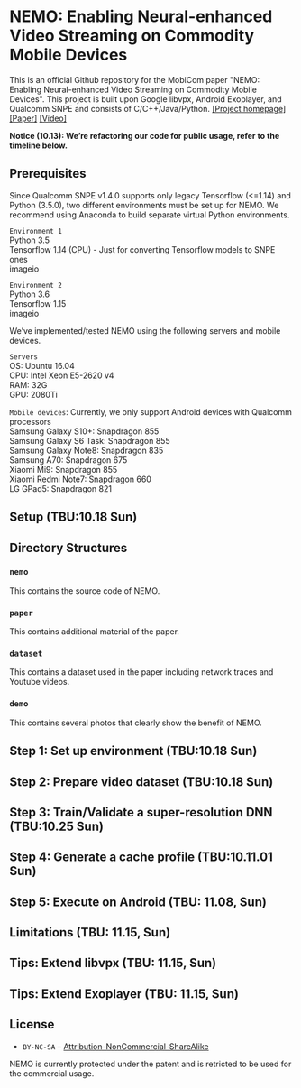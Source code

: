 # NEMO: Enabling Neural-enhanced Video Streaming on Commodity Mobile Devices

This is an official Github repository for the MobiCom paper "NEMO: Enabling Neural-enhanced Video Streaming on Commodity Mobile Devices". This project is built upon Google libvpx, Android Exoplayer, and Qualcomm SNPE and consists of C/C++/Java/Python.
[[Project homepage]](http://ina.kaist.ac.kr/~nemo/) [[Paper]](https://dl.acm.org/doi/10.1145/3372224.3419185) [[Video]](https://www.youtube.com/watch?v=GPHlAUYCk18&ab_channel=ACMSIGMOBILEONLINE)

**Notice (10.13): We’re refactoring our code for public usage, refer to the timeline below.**

## Prerequisites

Since Qualcomm SNPE v1.4.0 supports only legacy Tensorflow (<=1.14) and Python (3.5.0), two different environments must be set up for NEMO. We recommend using Anaconda to build separate virtual Python environments.

`Environment 1`   
Python 3.5    
Tensorflow 1.14 (CPU) - Just for converting Tensorflow models to SNPE ones   
imageio   

`Environment 2`   
Python 3.6   
Tensorflow 1.15    
imageio   

We’ve implemented/tested NEMO using the following servers and mobile devices.

`Servers`   
OS: Ubuntu 16.04   
CPU: Intel Xeon E5-2620 v4   
RAM: 32G   
GPU: 2080Ti    

`Mobile devices`: Currently, we only support Android devices with Qualcomm processors   
Samsung Galaxy S10+: Snapdragon 855   
Samsung Galaxy S6 Task: Snapdragon 855   
Samsung Galaxy Note8: Snapdragon 835   
Samsung A70: Snapdragon 675   
Xiaomi Mi9: Snapdragon 855   
Xiaomi Redmi Note7: Snapdragon 660   
LG GPad5: Snapdragon 821   

## Setup (TBU:10.18 Sun)

## Directory Structures

### `nemo`

This contains the source code of NEMO.

### `paper`

This contains additional material of the paper.

### `dataset`

This contains a dataset used in the paper including network traces and Youtube videos.

### `demo`

This contains several photos that clearly show the benefit of NEMO.

## Step 1: Set up environment (TBU:10.18 Sun)

## Step 2: Prepare video dataset (TBU:10.18 Sun)
 
## Step 3: Train/Validate a super-resolution DNN (TBU:10.25 Sun)

## Step 4: Generate a cache profile (TBU:10.11.01 Sun)

## Step 5: Execute on Android (TBU: 11.08, Sun)

## Limitations (TBU: 11.15, Sun)

## Tips: Extend libvpx (TBU: 11.15, Sun)

## Tips: Extend Exoplayer (TBU: 11.15, Sun)

## License

* `BY-NC-SA` – [Attribution-NonCommercial-ShareAlike](https://github.com/idleberg/Creative-Commons-Markdown/blob/master/4.0/by-nc-sa.markdown)

NEMO is currently protected under the patent and is retricted to be used for the commercial usage.
